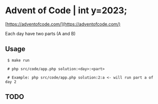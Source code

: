 # Advent of Code | int y=2023;

[https://adventofcode.com/](https://adventofcode.com/)

Each day have two parts (A and B)

## Usage

```
 $ make run

 # php src/code/app.php solution:<day>:<part>

 # Example: php src/code/app.php solution:2:a <- will run part a of day 2

```

## TODO

